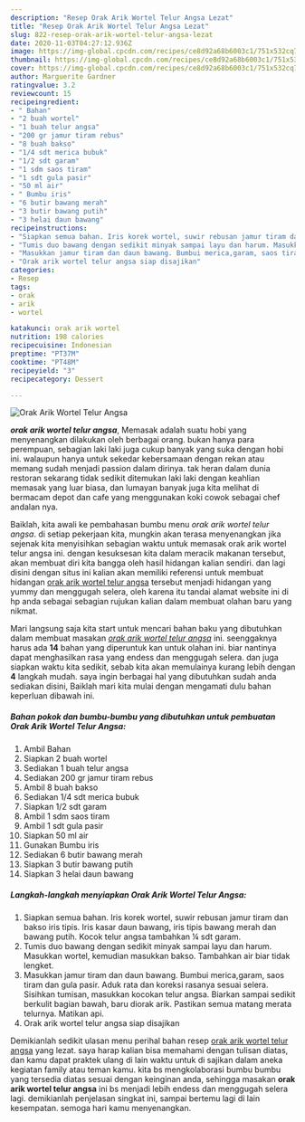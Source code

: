 ```yaml
---
description: "Resep Orak Arik Wortel Telur Angsa Lezat"
title: "Resep Orak Arik Wortel Telur Angsa Lezat"
slug: 822-resep-orak-arik-wortel-telur-angsa-lezat
date: 2020-11-03T04:27:12.936Z
image: https://img-global.cpcdn.com/recipes/ce8d92a68b6003c1/751x532cq70/orak-arik-wortel-telur-angsa-foto-resep-utama.jpg
thumbnail: https://img-global.cpcdn.com/recipes/ce8d92a68b6003c1/751x532cq70/orak-arik-wortel-telur-angsa-foto-resep-utama.jpg
cover: https://img-global.cpcdn.com/recipes/ce8d92a68b6003c1/751x532cq70/orak-arik-wortel-telur-angsa-foto-resep-utama.jpg
author: Marguerite Gardner
ratingvalue: 3.2
reviewcount: 15
recipeingredient:
- " Bahan"
- "2 buah wortel"
- "1 buah telur angsa"
- "200 gr jamur tiram rebus"
- "8 buah bakso"
- "1/4 sdt merica bubuk"
- "1/2 sdt garam"
- "1 sdm saos tiram"
- "1 sdt gula pasir"
- "50 ml air"
- " Bumbu iris"
- "6 butir bawang merah"
- "3 butir bawang putih"
- "3 helai daun bawang"
recipeinstructions:
- "Siapkan semua bahan. Iris korek wortel, suwir rebusan jamur tiram dan bakso iris tipis. Iris kasar daun bawang, iris tipis bawang merah dan bawang putih. Kocok telur angsa tambahkan ¼ sdt garam."
- "Tumis duo bawang dengan sedikit minyak sampai layu dan harum. Masukkan wortel, kemudian masukkan bakso. Tambahkan air biar tidak lengket."
- "Masukkan jamur tiram dan daun bawang. Bumbui merica,garam, saos tiram dan gula pasir. Aduk rata dan koreksi rasanya sesuai selera. Sisihkan tumisan, masukkan kocokan telur angsa. Biarkan sampai sedikit berkulit bagian bawah, baru diorak arik. Pastikan semua matang merata telurnya. Matikan api."
- "Orak arik wortel telur angsa siap disajikan"
categories:
- Resep
tags:
- orak
- arik
- wortel

katakunci: orak arik wortel 
nutrition: 198 calories
recipecuisine: Indonesian
preptime: "PT37M"
cooktime: "PT48M"
recipeyield: "3"
recipecategory: Dessert

---
```



![Orak Arik Wortel Telur Angsa](https://img-global.cpcdn.com/recipes/ce8d92a68b6003c1/751x532cq70/orak-arik-wortel-telur-angsa-foto-resep-utama.jpg)

<b><i>orak arik wortel telur angsa</i></b>, Memasak adalah suatu hobi yang menyenangkan dilakukan oleh berbagai orang. bukan hanya para perempuan, sebagian laki laki juga cukup banyak yang suka dengan hobi ini. walaupun hanya untuk sekedar kebersamaan dengan rekan atau memang sudah menjadi passion dalam dirinya. tak heran dalam dunia restoran sekarang tidak sedikit ditemukan laki laki dengan keahlian memasak yang luar biasa, dan lumayan banyak juga kita melihat di bermacam depot dan cafe yang menggunakan koki cowok sebagai chef andalan nya.



Baiklah, kita awali ke pembahasan bumbu menu <i>orak arik wortel telur angsa</i>. di setiap pekerjaan kita, mungkin akan terasa menyenangkan jika sejenak kita menyisihkan sebagian waktu untuk memasak orak arik wortel telur angsa ini. dengan kesuksesan kita dalam meracik makanan tersebut, akan membuat diri kita bangga oleh hasil hidangan kalian sendiri. dan lagi disini dengan situs ini kalian akan memiliki referensi untuk membuat hidangan <u>orak arik wortel telur angsa</u> tersebut menjadi hidangan yang yummy dan menggugah selera, oleh karena itu tandai alamat website ini di hp anda sebagai sebagian rujukan kalian dalam membuat olahan baru yang nikmat.


Mari langsung saja kita start untuk mencari bahan baku yang dibutuhkan dalam membuat masakan <u><i>orak arik wortel telur angsa</i></u> ini. seenggaknya harus ada <b>14</b> bahan yang diperuntuk kan untuk olahan ini. biar nantinya dapat menghasilkan rasa yang endess dan menggugah selera. dan juga siapkan waktu kita sedikit, sebab kita akan memulainya kurang lebih dengan <b>4</b> langkah mudah. saya ingin berbagai hal yang dibutuhkan sudah anda sediakan disini, Baiklah mari kita mulai dengan mengamati dulu bahan keperluan dibawah ini.

<!--inarticleads1-->

##### Bahan pokok dan bumbu-bumbu yang dibutuhkan untuk pembuatan Orak Arik Wortel Telur Angsa:

1. Ambil  Bahan
1. Siapkan 2 buah wortel
1. Sediakan 1 buah telur angsa
1. Sediakan 200 gr jamur tiram rebus
1. Ambil 8 buah bakso
1. Sediakan 1/4 sdt merica bubuk
1. Siapkan 1/2 sdt garam
1. Ambil 1 sdm saos tiram
1. Ambil 1 sdt gula pasir
1. Siapkan 50 ml air
1. Gunakan  Bumbu iris
1. Sediakan 6 butir bawang merah
1. Siapkan 3 butir bawang putih
1. Siapkan 3 helai daun bawang




<!--inarticleads2-->

##### Langkah-langkah menyiapkan Orak Arik Wortel Telur Angsa:

1. Siapkan semua bahan. Iris korek wortel, suwir rebusan jamur tiram dan bakso iris tipis. Iris kasar daun bawang, iris tipis bawang merah dan bawang putih. Kocok telur angsa tambahkan ¼ sdt garam.
1. Tumis duo bawang dengan sedikit minyak sampai layu dan harum. Masukkan wortel, kemudian masukkan bakso. Tambahkan air biar tidak lengket.
1. Masukkan jamur tiram dan daun bawang. Bumbui merica,garam, saos tiram dan gula pasir. Aduk rata dan koreksi rasanya sesuai selera. Sisihkan tumisan, masukkan kocokan telur angsa. Biarkan sampai sedikit berkulit bagian bawah, baru diorak arik. Pastikan semua matang merata telurnya. Matikan api.
1. Orak arik wortel telur angsa siap disajikan




Demikianlah sedikit ulasan menu perihal bahan resep <u>orak arik wortel telur angsa</u> yang lezat. saya harap kalian bisa memahami dengan tulisan diatas, dan kamu dapat praktek ulang di lain waktu untuk di sajikan dalam aneka kegiatan family atau teman kamu. kita bs mengkolaborasi bumbu bumbu yang tersedia diatas sesuai dengan keinginan anda, sehingga masakan <b>orak arik wortel telur angsa</b> ini bs menjadi lebih endess dan menggugah selera lagi. demikianlah penjelasan singkat ini, sampai bertemu lagi di lain kesempatan. semoga hari kamu menyenangkan.
